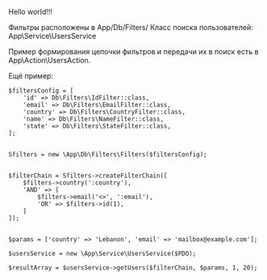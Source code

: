 Hello world!!!

Фильтры расположены в App/Db/Filters/
Класс поиска пользователей: App\Service\UsersService

Пример формирования цепочки фильтров и передачи их в поиск есть в App\Action\UsersAction.

Ещё пример:

    $filtersConfig = [
        'id' => Db\Filters\IdFilter::class,
        'email' => Db\Filters\EmailFilter::class,
        'country' => Db\Filters\CountryFilter::class,
        'name' => Db\Filters\NameFilter::class,
        'state' => Db\Filters\StateFilter::class,
    ];


    Sfilters = new \App\Db\Filters\Filters($filtersConfig);


    $filterChain = Sfilters->createFilterChain([
        $filters->country(':country'),
        'AND' => [
            $filters->email('<>', ':email'),
            'OR' => $filters->id(1),
        ]
    ]);


    $params = ['country' => 'Lebanon', 'email' => 'mailbox@example.com'];
    
    $usersService = new \App\Service\UsersService($PDO);
    
    $resultArray = $usersService->getUsers($filterChain, $params, 1, 20);
